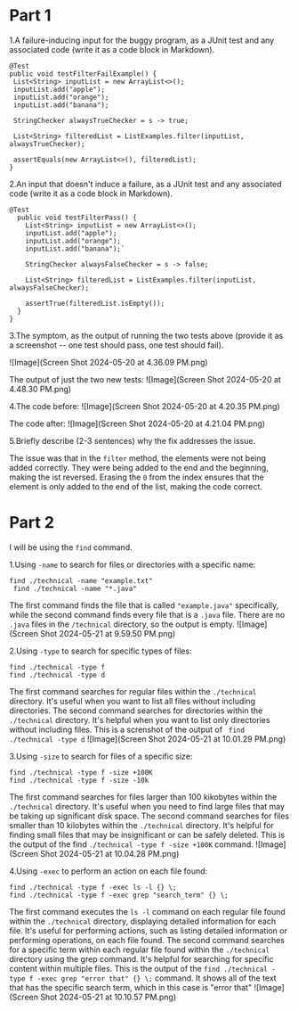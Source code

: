 # Part 1 #
1.A failure-inducing input for the buggy program, as a JUnit test and any associated code (write it as a code block in Markdown).

 ```
 @Test
public void testFilterFailExample() {
  List<String> inputList = new ArrayList<>();
  inputList.add("apple");
  inputList.add("orange");
  inputList.add("banana");
  
  StringChecker alwaysTrueChecker = s -> true;
  
  List<String> filteredList = ListExamples.filter(inputList, alwaysTrueChecker);
  
  assertEquals(new ArrayList<>(), filteredList);
}
```
2.An input that doesn't induce a failure, as a JUnit test and any associated code (write it as a code block in Markdown).
```
@Test
  public void testFilterPass() {
    List<String> inputList = new ArrayList<>();
    inputList.add("apple");
    inputList.add("orange");
    inputList.add("banana");`
    
    StringChecker alwaysFalseChecker = s -> false;
    
    List<String> filteredList = ListExamples.filter(inputList, alwaysFalseChecker);
    
    assertTrue(filteredList.isEmpty());
  }
}
```
3.The symptom, as the output of running the two tests above (provide it as a screenshot -- one test should pass, one test should fail).

![Image](Screen Shot 2024-05-20 at 4.36.09 PM.png)

The output of just the two new tests:
![Image](Screen Shot 2024-05-20 at 4.48.30 PM.png)

4.The code before:
   ![Image](Screen Shot 2024-05-20 at 4.20.35 PM.png)

   The code after:
   ![Image](Screen Shot 2024-05-20 at 4.21.04 PM.png)

5.Briefly describe (2-3 sentences) why the fix addresses the issue.

The issue was that in the `filter` method, the elements were not being added correctly. They were being added to the end and the beginning, making the ist reversed. Erasing the `0` from the index ensures that the element is only added to the end of the list, making the code correct. 

# Part 2 #

I will be using the `find` command. 

1.Using `-name` to search for files or directories with a specific name:

   ```
   find ./technical -name "example.txt"
    find ./technical -name "*.java"
```
 
   The first command finds the file that is called `"example.java"` specifically, while the second command finds every file that is a `.java` file. There are no `.java` files in the `/technical` directory, so the output is empty. 
   ![Image](Screen Shot 2024-05-21 at 9.59.50 PM.png)
   
   
2.Using `-type` to search for specific types of files:
 
   ```
   find ./technical -type f
   find ./technical -type d
```
 
 The first command searches for regular files within the `./technical` directory. It's useful when you want to list all files without including directories. The second command searches for directories within the `./technical` directory. It's helpful when you want to list only directories without including files.
This is a screnshot of the output of ` find ./technical -type d`
![Image](Screen Shot 2024-05-21 at 10.01.29 PM.png)

   
3.Using `-size` to search for files of a specific size:
   
   ```
   find ./technical -type f -size +100K
   find ./technical -type f -size -10k
```

 
The first command searches for files larger than 100 kikobytes within the `./technical` directory. It's useful when you need to find large files that may be taking up significant disk space. The second command searches for files smaller than 10 kilobytes within the `./technical` directory. It's helpful for finding small files that may be insignificant or can be safely deleted.
This is the output of the find `./technical -type f -size +100K` command. 
![Image](Screen Shot 2024-05-21 at 10.04.28 PM.png)


4.Using `-exec` to perform an action on each file found:
   
   ```
   find ./technical -type f -exec ls -l {} \;
   find ./technical -type f -exec grep "search_term" {} \;
```
   

  The first command executes the `ls -l` command on each regular file found within the `./technical` directory, displaying detailed information for each file. It's useful for performing actions, such as listing detailed information or performing operations, on each file found. The second command searches for a specific term within each regular file found within the `./technical` directory using the grep command. It's helpful for searching for specific content within multiple files.
This is the output of the `find ./technical -type f -exec grep "error that" {} \;` command. It shows all of the text that has the specific search term, which in this case is "error that"
![Image](Screen Shot 2024-05-21 at 10.10.57 PM.png)
